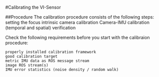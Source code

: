 #Calibrating the VI-Sensor


##Procedure
The calibration procedure consists of the following steps:
    setting the focus
    intrinsic camera calibration
    Camera-IMU calibration (temporal and spatial)
    verification 

Check the following requirements before you start with the calibraion procedure:

    properly installed calibration framework
    good calibration target
    metric IMU data as ROS message stream
    image ROS stream(s)
    IMU error statistics (noise density / random walk) 
